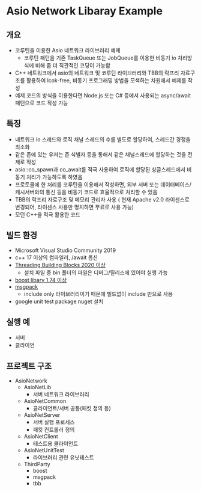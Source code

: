 # Asio Network Libaray Example

## 개요
- 코루틴을 이용한 Asio 네트워크 라이브러리 예제
  - 코루틴 패턴을 기존 TaskQueue 또는 JobQueue를 이용한 비동기 io 처리방식에 비해 좀 더 직관적인 코딩이 가능함
- C++ 네트워크에서 asio의 네트워크 및 코루틴 라이브러리와 TBB의 락프리 자료구조를 활용하여 lcok-free, 비동기 프로그래밍 방법을 모색하는 차원에서 예제를 작성
- 예제 코드의 방식을 이용한다면 Node.js 또는 C# 등에서 사용되는 async/await 패턴으로 코드 작성 가능

## 특징
- 네트워크 io 스레드와 로직 채널 스레드의 수를 별도로 할당하여, 스레드간 경쟁을 최소화
- 같은 존에 있는 유저는 존 식별자 등을 통해서 같은 채널스레드에 할당하는 것을 전제로 작성
- asio::co_spawn과 co_await를 적극 사용하여 로직에 할당된 싱글스레드에서 비동기 처리가 가능하도록 하였음
- 프로토콜에 한 처리를 코루틴을 이용해서 작성하면, 외부 서버 또는 데이터베이스/ 캐시서버와의 통신 등을 비동기 코드로 효율적으로 처리할 수 있음
- TBB의 락프리 자료구조 및 메모리 관리자 사용 ( 현재 Apache v2.0 라이센스로 변경되어, 라이센스 사용만 명치하면 무료로 사용 가능)
- 모던 C++을 적극 활용한 코드
 
## 빌드 환경
- Microsoft Visual Studio Community 2019
- c++ 17 이상의 컴파일러, /await 옵션
- [Threading Building Blocks 2020 이상](https://github.com/oneapi-src/oneTBB/releases)
  - 설치 파일 중 bin 폴더의 파일은 디버그/릴리스에 있어야 실행 가능
- [boost libary 1.74 이상](https://www.boost.org/users/history/version_1_74_0.html)
- [msgpack](https://github.com/msgpack/msgpack-c/tree/cpp_master)
  - include only 라이브러리이기 때문에 빌드없이 include 만으로 사용
- google unit test package nuget 설치

## 실행 예
- 서버
- 클라이언

## 프로젝트 구조
- AsioNetwork
  - AsioNetLib
    - 서버 네트워크 라이브러리
  - AsioNetCommon
    - 클라이언트/서버 공통(패킷 정의 등)
  - AsioNetServer
    - 서버 실행 프로세스
    - 패킷 컨트롤러 정의
  - AsioNetClient
    - 테스트용 클라이언트
  - AsioNetUnitTest
    - 라이브러리 관련 유닛테스트
  - ThirdParty
    - boost
    - msgpack
    - tbb


